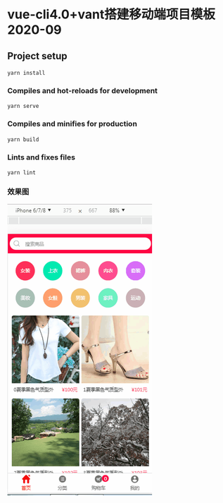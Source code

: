
# vue-cli4.0+vant搭建移动端项目模板2020-09

## Project setup
```
yarn install
```

### Compiles and hot-reloads for development
```
yarn serve
```

### Compiles and minifies for production
```
yarn build
```

### Lints and fixes files
```
yarn lint
```

### 效果图

![avatar](./src/assets/images/p.gif)
